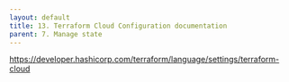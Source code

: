 ```yaml
---
layout: default
title: 13. Terraform Cloud Configuration documentation
parent: 7. Manage state
---
```


https://developer.hashicorp.com/terraform/language/settings/terraform-cloud